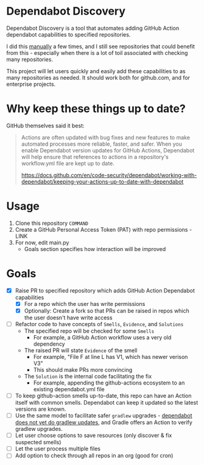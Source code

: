 # Dependabot Discovery

Dependabot Discovery is a tool that automates adding GitHub Action dependabot capabilities to specified repositories.

I did this [manually](https://github.com/hyperion-project/hyperion.ng/pull/1486) a few times, and I still see repositories that could benefit from this - especially when there is a lot of toil associated with checking many repositories.

This project will let users quickly and easily add these capabilities to as many repositories as needed. It should work both for github.com, and for enterprise projects. 

# Why keep these things up to date?

GitHub themselves said it best:

> Actions are often updated with bug fixes and new features to make automated processes more reliable, faster, and safer. When you enable Dependabot version updates for GitHub Actions, Dependabot will help ensure that references to actions in a repository's workflow.yml file are kept up to date.
> 
> https://docs.github.com/en/code-security/dependabot/working-with-dependabot/keeping-your-actions-up-to-date-with-dependabot

# Usage

1. Clone this repository `COMMAND`
2. Create a GitHub Personal Access Token (PAT) with repo permissions - LINK
3. For now, edit main.py
   - Goals section specifies how interaction will be improved

# Goals

- [x] Raise PR to specified repository which adds GitHub Action Dependabot capabilities 
  - [x] For a repo which the user has write permissions
  - [x] Optionally: Create a fork so that PRs can be raised in repos which the user doesn't have write access
- [ ] Refactor code to have concepts of `Smells`, `Evidence`, and `Solutions`
  - The specified repo will be checked for some `Smells`
    - For example, a GitHub Action workflow uses a very old dependency
  - The raised PR will state `Evidence` of the smell
    - For example, "File F at line L has V1, which has newer verison V3" 
    - This should make PRs more convincing
  - The `Solution` is the internal code facilitating the fix
    - For example, appending the github-actions ecosystem to an existing dependabot.yml file 
- [ ] To keep github-action smells up-to-date, this repo can have an Action itself with common smells. Dependabot can keep it updated so the latest versions are known.
- [ ] Use the same model to facilitate safer `gradlew` upgrades - [dependabot does not yet do gradlew updates](https://github.com/IdiosApps/dependabot-gradlewrapper-test), and Gradle offers an Action to verify gradlew upgrades.
- [ ] Let user choose options to save resources (only discover & fix suspected smells)
- [ ] Let the user process multiple files
- [ ] Add option to check through all repos in an org (good for cron)
